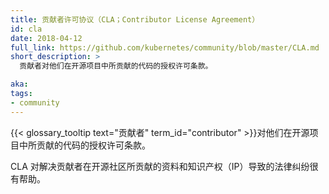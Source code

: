 ```yaml
---
title: 贡献者许可协议（CLA；Contributor License Agreement）
id: cla
date: 2018-04-12
full_link: https://github.com/kubernetes/community/blob/master/CLA.md
short_description: >
  贡献者对他们在开源项目中所贡献的代码的授权许可条款。

aka: 
tags:
- community
---
```


 {{< glossary_tooltip text="贡献者" term_id="contributor" >}}对他们在开源项目中所贡献的代码的授权许可条款。


CLA 对解决贡献者在开源社区所贡献的资料和知识产权（IP）导致的法律纠纷很有帮助。

